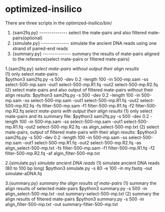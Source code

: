 # optimized-insilico

There are three scripts in the optimized-insilico/bin/
1. {sam2fq.py}    -------------- select the mate-pairs and also filtered mate-pairs(optional)
2. {simulate.py}  -------------- simulate the ancient DNA reads using one strand of paired-end reads
3. {summary.py}   -------------- summary the results of mate-pairs aligned to the reference(select mate-pairs or filtered mate-pairs)

1.{sam2fq.py}
*select mate-pairs without output their align results*                                                                                                                                                            
(1) only select mate-pairs:  
 $python3 sam2fq.py -s 500 -dev 0.2 -length 100 -in 500-mp.sam -ss select-500-mp.sam -out1 select-500-mp.R1.fq -out2 select-500-mp.R2.fq  
(2) select mate-pairs and also output of filtered mate-pairs without their align results: 
 $python3 sam2fq.py -s 500 -dev 0.2 -length 100 -in 500-mp.sam -ss select-500-mp.sam -out1 select-500-mp.R1.fq -out2 select-500-mp.R2.fq -fs filter-500-mp.sam -f1 filter-500-mp.R1.fq -f2 filter-500-mp.R2.fq
*select mate-paris with output their align results*
(1) only select mate-pairs and its summary file: 
 $python3 sam2fq.py -s 500 -dev 0.2 -length 100 -in 500-mp.sam -ss select-500-mp.sam -out1 select-500-mp.R1.fq -out2 select-500-mp.R2.fq -as align_select-500-mp.txt
(2) select mate-pairs, output of filtered mate-pairs with their align results: 
 $python3 sam2fq.py -s 500 -dev 0.2 -length 100 -in 500-mp.sam -ss select-500-mp.sam -out1 select-500-mp.R1.fq -out2 select-500-mp.R2.fq -as align_select-500-mp.txt -fs filter-500-mp.sam -f1 filter-500-mp.R1.fq -f2 filter-500-mp.R2.fq -af algin_filter-500-mp.txt

2.{simulate.py}
*simulate ancient DNA reads*
(1) simulate ancient DNA reads (80 to 100 bp long)
 $python3 simulate.py -s 80 -e 100 -in my.fastq -out simulate-aDNA.fq

3.{summary.py}
*summary the align results of mate-pairs*
(1) summary the align results of selected mate-pairs
$python3 summary.py -s 500 -in align_select-500-mp.txt -out summary-select-500-mp.txt
(2) summary the align results of filtered mate-pairs
$python3 summary.py -s 500 -in align_filter-500-mp.txt -out summary-filter-500-mp.txt
